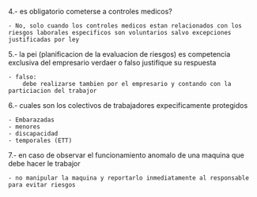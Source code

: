 4.- es obligatorio cometerse a controles medicos?

    - No, solo cuando los controles medicos estan relacionados con los riesgos laborales especificos son voluntarios salvo excepciones justificadas por ley

5.- la pei (planificacion de la evaluacion de riesgos)  es competencia exclusiva del empresario verdaer o falso justifique su respuesta

    - falso: 
        debe realizarse tambien por el empresario y contando con la particiacion del trabajor 



6.- cuales son los colectivos de trabajadores expecificamente protegidos

    - Embarazadas
    - menores
    - discapacidad
    - temporales (ETT)


7.- en caso de observar el funcionamiento anomalo de una maquina que debe hacer le trabajor

    - no manipular la maquina y reportarlo inmediatamente al responsable para evitar riesgos 